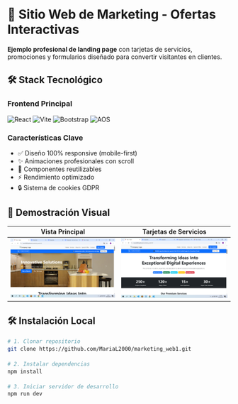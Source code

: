 # 🚀 Sitio Web de Marketing - Ofertas Interactivas

**Ejemplo profesional de landing page** con tarjetas de servicios, promociones y formularios diseñado para convertir visitantes en clientes.

## 🛠 Stack Tecnológico

### Frontend Principal
<p align="left">
  <img src="https://img.shields.io/badge/React-20232A?style=for-the-badge&logo=react&logoColor=61DAFB" alt="React">
  <img src="https://img.shields.io/badge/Vite-B73BFE?style=for-the-badge&logo=vite&logoColor=FFD62E" alt="Vite">
  <img src="https://img.shields.io/badge/Bootstrap-563D7C?style=for-the-badge&logo=bootstrap&logoColor=white" alt="Bootstrap">
  <img src="https://img.shields.io/badge/AOS-Animation%20On%20Scroll-blue" alt="AOS">
</p>

### Características Clave
- ✅ Diseño 100% responsive (mobile-first)
- ✨ Animaciones profesionales con scroll
- 🎯 Componentes reutilizables
- ⚡ Rendimiento optimizado
- 🔒 Sistema de cookies GDPR

## 📸 Demostración Visual

| Vista Principal | Tarjetas de Servicios |
|-----------------|-----------------------|
| ![Vista Principal](https://github.com/MariaL2000/marketing_web1/blob/main/examples/picture1.png) | ![Tarjetas](https://github.com/MariaL2000/marketing_web1/blob/main/examples/picture2.png) |

## 🛠 Instalación Local

```bash
# 1. Clonar repositorio
git clone https://github.com/MariaL2000/marketing_web1.git

# 2. Instalar dependencias
npm install

# 3. Iniciar servidor de desarrollo
npm run dev
